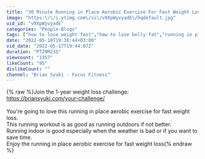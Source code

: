 ```yaml
---
title: "30 Minute Running in Place Aerobic Exercise For Fast Weight Loss"
image: "https:\/\/i.ytimg.com\/vi\/v9XpWyvyadE\/hqdefault.jpg"
vid_id: "v9XpWyvyadE"
categories: "People-Blogs"
tags: ["how to lose weight fast","how to lose belly fat","running in place workout"]
date: "2022-05-18T19:38:44+03:00"
vid_date: "2022-05-17T19:44:07Z"
duration: "PT29M23S"
viewcount: "1357"
likeCount: "95"
dislikeCount: ""
channel: "Brian Syuki - Focus Fitness"
---
```

{% raw %}Join the 1-year weight loss challenge: <a rel="nofollow" target="blank" href="https://briansyuki.com/your-challenge/">https://briansyuki.com/your-challenge/</a><br /><br />You're going to love this running in place aerobic exercise for fast weight loss. <br />This running workout is as good as running outdoors if not better. <br />Running indoor is good especially when the weather is bad or if you want to save time.<br />Enjoy the running in place aerobic exercise for fast weight loss{% endraw %}
